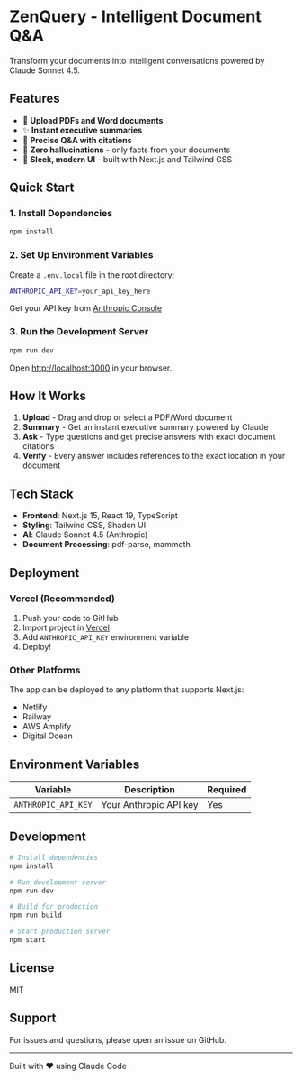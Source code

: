 # ZenQuery - Intelligent Document Q&A

Transform your documents into intelligent conversations powered by Claude Sonnet 4.5.

## Features

- 📄 **Upload PDFs and Word documents**
- ✨ **Instant executive summaries**
- 💬 **Precise Q&A with citations**
- 🎯 **Zero hallucinations** - only facts from your documents
- 🚀 **Sleek, modern UI** - built with Next.js and Tailwind CSS

## Quick Start

### 1. Install Dependencies

```bash
npm install
```

### 2. Set Up Environment Variables

Create a `.env.local` file in the root directory:

```bash
ANTHROPIC_API_KEY=your_api_key_here
```

Get your API key from [Anthropic Console](https://console.anthropic.com/)

### 3. Run the Development Server

```bash
npm run dev
```

Open [http://localhost:3000](http://localhost:3000) in your browser.

## How It Works

1. **Upload** - Drag and drop or select a PDF/Word document
2. **Summary** - Get an instant executive summary powered by Claude
3. **Ask** - Type questions and get precise answers with exact document citations
4. **Verify** - Every answer includes references to the exact location in your document

## Tech Stack

- **Frontend**: Next.js 15, React 19, TypeScript
- **Styling**: Tailwind CSS, Shadcn UI
- **AI**: Claude Sonnet 4.5 (Anthropic)
- **Document Processing**: pdf-parse, mammoth

## Deployment

### Vercel (Recommended)

1. Push your code to GitHub
2. Import project in [Vercel](https://vercel.com)
3. Add `ANTHROPIC_API_KEY` environment variable
4. Deploy!

### Other Platforms

The app can be deployed to any platform that supports Next.js:
- Netlify
- Railway
- AWS Amplify
- Digital Ocean

## Environment Variables

| Variable | Description | Required |
|----------|-------------|----------|
| `ANTHROPIC_API_KEY` | Your Anthropic API key | Yes |

## Development

```bash
# Install dependencies
npm install

# Run development server
npm run dev

# Build for production
npm run build

# Start production server
npm start
```

## License

MIT

## Support

For issues and questions, please open an issue on GitHub.

---

Built with ❤️ using Claude Code
